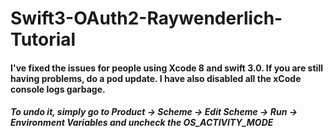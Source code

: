 # Swift3-OAuth2-Raywenderlich-Tutorial

#### I've fixed the issues for people using Xcode 8 and swift 3.0. If you are still having problems, do a pod update. I have also disabled all the xCode console logs garbage. 

##### To undo it, simply go to Product -> Scheme -> Edit Scheme -> Run -> Environment Variables and uncheck the OS_ACTIVITY_MODE
